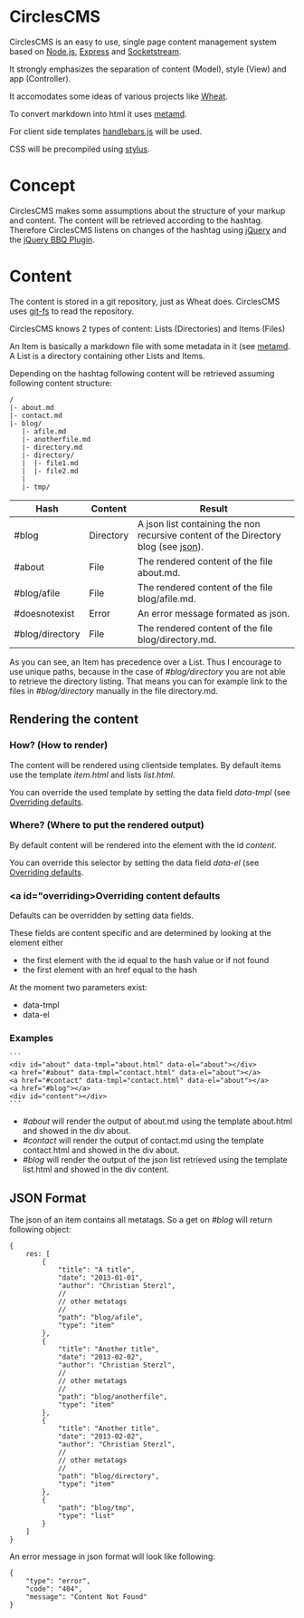 # CirclesCMS

CirclesCMS is an easy to use, single page content management system based on [Node.js](http://nodejs.org/), [Express](http://expressjs.com/) and [Socketstream](http://www.socketstream.org/).

It strongly emphasizes the separation of content (Model), style (View) and app (Controller).

It accomodates some ideas of various projects like [Wheat](https://github.com/creationix/wheat).

To convert markdown into html it uses [metamd](https://github.com/chrisjaure/metamd).

For client side templates [handlebars.js](http://handlebarsjs.com/) will be used.

CSS will be precompiled using [stylus](http://learnboost.github.com/stylus/).

# Concept

CirclesCMS makes some assumptions about the structure of your markup and content. The content will be retrieved according to the hashtag. Therefore CirclesCMS listens on changes of the hashtag using [jQuery](http://jquery.com/) and the [jQuery BBQ Plugin](http://benalman.com/code/projects/jquery-bbq/docs/files/jquery-ba-bbq-js.html).

# Content

The content is stored in a git repository, just as Wheat does. CirclesCMS uses [git-fs](https://github.com/creationix/node-git) to read the repository.

CirclesCMS knows 2 types of content: Lists (Directories) and Items (Files)

An Item is basically a markdown file with some metadata in it (see [metamd](https://github.com/chrisjaure/metamd). A List is a directory containing other Lists and Items.

Depending on the hashtag following content will be retrieved assuming following content structure:

    /
    |- about.md
    |- contact.md
    |- blog/
       |- afile.md
       |- anotherfile.md
       |- directory.md
       |- directory/
       |  |- file1.md
       |  |- file2.md
       |
       |- tmp/


| Hash            | Content    | Result                                                                                      |
|-----------------|------------|---------------------------------------------------------------------------------------------|
| #blog           | Directory  | A json list containing the non recursive content of the Directory blog (see [json](#json)). |
| #about          | File       | The rendered content of the file about.md.                                                  |
| #blog/afile     | File       | The rendered content of the file blog/afile.md.                                             |
| #doesnotexist   | Error      | An error message formated as json.                                                          |
| #blog/directory | File       | The rendered content of the file blog/directory.md.                                         |

As you can see, an Item has precedence over a List. Thus I encourage to use unique paths, because in the case of _#blog/directory_ you are not able to retrieve the directory listing. That means you can for example link to the files in _#blog/directory_ manually in the file directory.md.

## Rendering the content

### How? (How to render)

The content will be rendered using clientside templates. By default items use the template _item.html_ and lists _list.html_.

You can override the used template by setting the data field _data-tmpl_ (see [Overriding defaults](#overriding).

### Where? (Where to put the rendered output)

By default content will be rendered into the element with the id _content_.

You can override this selector by setting the data field _data-el_ (see [Overriding defaults](#overriding).

### <a id="overriding></a>Overriding content defaults

Defaults can be overridden by setting data fields.

These fields are content specific and are determined by looking at the element either 

* the first element with the id equal to the hash value or if not found
* the first element with an href equal to the hash

At the moment two parameters exist:

* data-tmpl
* data-el

### Examples

    ```
    <div id="about" data-tmpl="about.html" data-el="about"></div>
    <a href="#about" data-tmpl="contact.html" data-el="about"></a>
    <a href="#contact" data-tmpl="contact.html" data-el="about"></a>
    <a href="#blog"></a>
    <div id="content"></div>
    ```

* _#about_ will render the output of about.md using the template about.html and showed in the div about.
* _#contact_ will render the output of contact.md using the template contact.html and showed in the div about.
* _#blog_ will render the output of the json list retrieved using the template list.html and showed in the div content.

## <a id="json"></a>JSON Format

The json of an item contains all metatags. So a get on _#blog_ will return following object:

    {
        res: [
            {
                "title": "A title",
                "date": "2013-01-01",
                "author": "Christian Sterzl",
                //
                // other metatags
                //
                "path": "blog/afile",
                "type": "item"
            },
            {
                "title": "Another title",
                "date": "2013-02-02",
                "author": "Christian Sterzl",
                //
                // other metatags
                //
                "path": "blog/anotherfile",
                "type": "item"
            },
            {                
                "title": "Another title",
                "date": "2013-02-02",
                "author": "Christian Sterzl",
                //
                // other metatags
                //
                "path": "blog/directory",
                "type": "item"
            },
            {                
                "path": "blog/tmp",
                "type": "list"
            }
        ]
    }

An error message in json format will look like following:

    {
        "type": "error",
        "code": "404",
        "message": "Content Not Found"
    }

